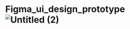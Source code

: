 # Figma_ui_design_prototype![Untitled (2)](https://user-images.githubusercontent.com/109581121/211190291-47f36898-3e75-4928-8287-fa6c12089016.png)

